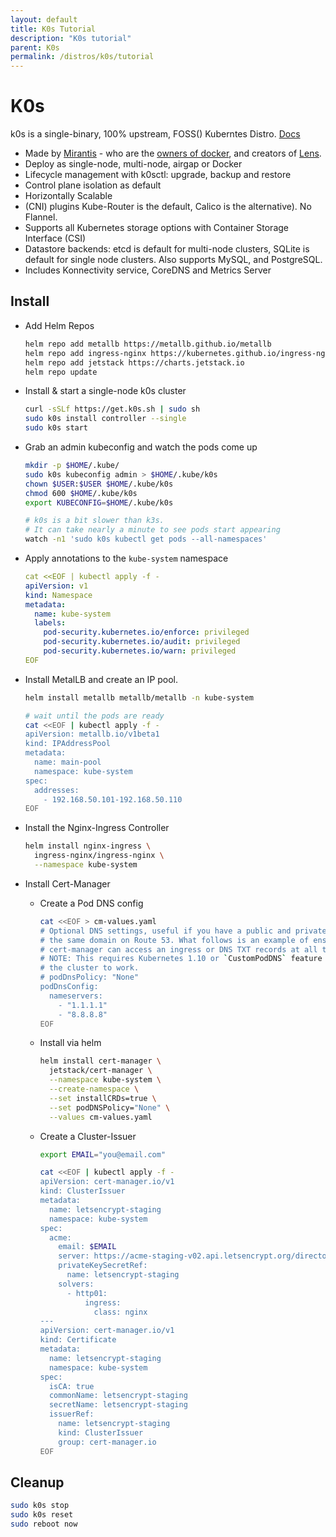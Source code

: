 ```yaml
---
layout: default
title: K0s Tutorial
description: "K0s tutorial"
parent: K0s
permalink: /distros/k0s/tutorial
---
```


# K0s

k0s is a single-binary, 100% upstream, FOSS() Kuberntes Distro. [Docs](https://docs.k0sproject.io/v1.24.3+k0s.0/)

  - Made by [Mirantis](https://www.mirantis.com/) - who are the [owners of docker](https://www.mirantis.com/company/press-center/company-news/mirantis-acquires-docker-enterprise/), and creators of [Lens](https://k8slens.dev/).
  - Deploy as single-node, multi-node, airgap or Docker
  - Lifecycle management with k0sctl: upgrade, backup and restore
  - Control plane isolation as default
  - Horizontally Scalable
  - (CNI) plugins Kube-Router is the default, Calico is the alternative). No Flannel.
  - Supports all Kubernetes storage options with Container Storage Interface (CSI)
  - Datastore backends: etcd is default for multi-node clusters, SQLite is default for single node clusters. Also supports MySQL, and PostgreSQL.
  - Includes Konnectivity service, CoreDNS and Metrics Server

## Install

* Add Helm Repos

  ```bash
  helm repo add metallb https://metallb.github.io/metallb
  helm repo add ingress-nginx https://kubernetes.github.io/ingress-nginx
  helm repo add jetstack https://charts.jetstack.io
  helm repo update
  ```

* Install & start a single-node k0s cluster

    ```bash
    curl -sSLf https://get.k0s.sh | sudo sh
    sudo k0s install controller --single
    sudo k0s start
    ```

* Grab an admin kubeconfig and watch the pods come up

    ```bash
    mkdir -p $HOME/.kube/
    sudo k0s kubeconfig admin > $HOME/.kube/k0s
    chown $USER:$USER $HOME/.kube/k0s
    chmod 600 $HOME/.kube/k0s
    export KUBECONFIG=$HOME/.kube/k0s
    ```

    ```bash
    # k0s is a bit slower than k3s. 
    # It can take nearly a minute to see pods start appearing
    watch -n1 'sudo k0s kubectl get pods --all-namespaces'
    ```

* Apply annotations to the `kube-system` namespace

    ```yaml
    cat <<EOF | kubectl apply -f -
    apiVersion: v1
    kind: Namespace
    metadata:
      name: kube-system
      labels:
        pod-security.kubernetes.io/enforce: privileged
        pod-security.kubernetes.io/audit: privileged
        pod-security.kubernetes.io/warn: privileged
    EOF
    ```

* Install MetalLB and create an IP pool.

  ```bash
  helm install metallb metallb/metallb -n kube-system

  # wait until the pods are ready
  cat <<EOF | kubectl apply -f -
  apiVersion: metallb.io/v1beta1
  kind: IPAddressPool
  metadata:
    name: main-pool
    namespace: kube-system
  spec:
    addresses:
      - 192.168.50.101-192.168.50.110
  EOF
  ```

* Install the Nginx-Ingress Controller

  ```bash
  helm install nginx-ingress \
    ingress-nginx/ingress-nginx \
    --namespace kube-system
  ```

* Install Cert-Manager

  * Create a Pod DNS config

    ```bash
    cat <<EOF > cm-values.yaml
    # Optional DNS settings, useful if you have a public and private DNS zone for
    # the same domain on Route 53. What follows is an example of ensuring
    # cert-manager can access an ingress or DNS TXT records at all times.
    # NOTE: This requires Kubernetes 1.10 or `CustomPodDNS` feature gate enabled for
    # the cluster to work.
    # podDnsPolicy: "None"
    podDnsConfig:
      nameservers:
        - "1.1.1.1"
        - "8.8.8.8"
    EOF
    ```

  * Install via helm

    ```bash
    helm install cert-manager \
      jetstack/cert-manager \
      --namespace kube-system \
      --create-namespace \
      --set installCRDs=true \
      --set podDNSPolicy="None" \
      --values cm-values.yaml
    ```

  * Create a Cluster-Issuer

    ```bash
    export EMAIL="you@email.com"

    cat <<EOF | kubectl apply -f -
    apiVersion: cert-manager.io/v1
    kind: ClusterIssuer
    metadata:
      name: letsencrypt-staging
      namespace: kube-system
    spec:
      acme:
        email: $EMAIL
        server: https://acme-staging-v02.api.letsencrypt.org/directory
        privateKeySecretRef:
          name: letsencrypt-staging
        solvers:
          - http01:
              ingress:
                class: nginx
    ---
    apiVersion: cert-manager.io/v1
    kind: Certificate
    metadata:
      name: letsencrypt-staging
      namespace: kube-system
    spec:
      isCA: true
      commonName: letsencrypt-staging
      secretName: letsencrypt-staging
      issuerRef:
        name: letsencrypt-staging
        kind: ClusterIssuer
        group: cert-manager.io
    EOF
    ```  

## Cleanup

  ```bash
  sudo k0s stop
  sudo k0s reset
  sudo reboot now
  ```

